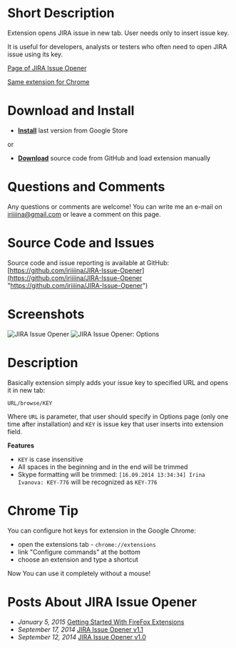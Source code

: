 # Short Description
Extension opens JIRA issue in new tab. User needs only to insert issue key.

It is useful for developers, analysts or testers who often need to open JIRA issue using its key.

[Page of JIRA Issue Opener](http://ivanova-irina.blogspot.com/p/jira-issue-opener.html "Page of JIRA Issue Opener")

[Same extension for Chrome](https://github.com/iriiiina/JIRA-Issue-Opener "Same extension for Chrome")

# Download and Install
* **[Install](https://chrome.google.com/webstore/detail/jira-issue-opener/koceedenfpfaogpnpplkeikokjdnlamj "Install")** last version from Google Store

or

* **[Download](https://github.com/iriiiina/JIRA-Issue-Opener "Download")** source code from GitHub and load extension manually

# Questions and Comments
Any questions or comments are welcome! You can write me an e-mail on [iriiiina@gmail.com](mailto:iriiiina@gmail.com "iriiiina@gmail.com") or leave a comment on this page.

# Source Code and Issues
Source code and issue reporting is available at GitHub: [https://github.com/iriiiina/JIRA-Issue-Opener](https://github.com/iriiiina/JIRA-Issue-Opener "https://github.com/iriiiina/JIRA-Issue-Opener")

# Screenshots
![JIRA Issue Opener](http://3.bp.blogspot.com/-lXr4C8njBBs/VBmYrnVGTDI/AAAAAAAALXk/k4UpCRoBFBY/s1600/extension.jpg "JIRA Issue Opener")&nbsp;![JIRA Issue Opener: Options](http://4.bp.blogspot.com/-Wb3ckR69dJE/VBLcx2KA7uI/AAAAAAAALVw/sgnMzDi3FWA/s1600/options.jpg "JIRA Issue Opener: Options")

# Description
Basically extension simply adds your issue key to specified URL and opens it in new tab:

`URL/browse/KEY`

Where `URL` is parameter, that user should specify in Options page (only one time after installation) and `KEY` is issue key that user inserts into extension field.

**Features**
* `KEY` is case insensitive
* All spaces in the beginning and in the end will be trimmed
* Skype formatting will be trimmed: `[16.09.2014 13:34:34] Irina Ivanova: KEY-776` will be recognized as `KEY-776`

# Chrome Tip
You can configure hot keys for extension in the Google Chrome:
* open the extensions tab - `chrome://extensions`
* link "Configure commands" at the bottom
* choose an extension and type a shortcut

Now You can use it completely without a mouse!

# Posts About JIRA Issue Opener
* *January 5, 2015* [Getting Started With FireFox Extensions](http://ivanova-irina.blogspot.com/2015/02/getting-started-with-firefox-extensions.html "Getting Started With FireFox Extensions")
* *September 17, 2014* [JIRA Issue Opener v1.1](http://ivanova-irina.blogspot.com/2014/09/jira-issue-opener-v11.html "JIRA Issue Opener v1.1")
* *September 12, 2014* [JIRA Issue Opener v1.0](http://ivanova-irina.blogspot.com/2014/09/jira-issue-opener-v10.html "JIRA Issue Opener v1.0")